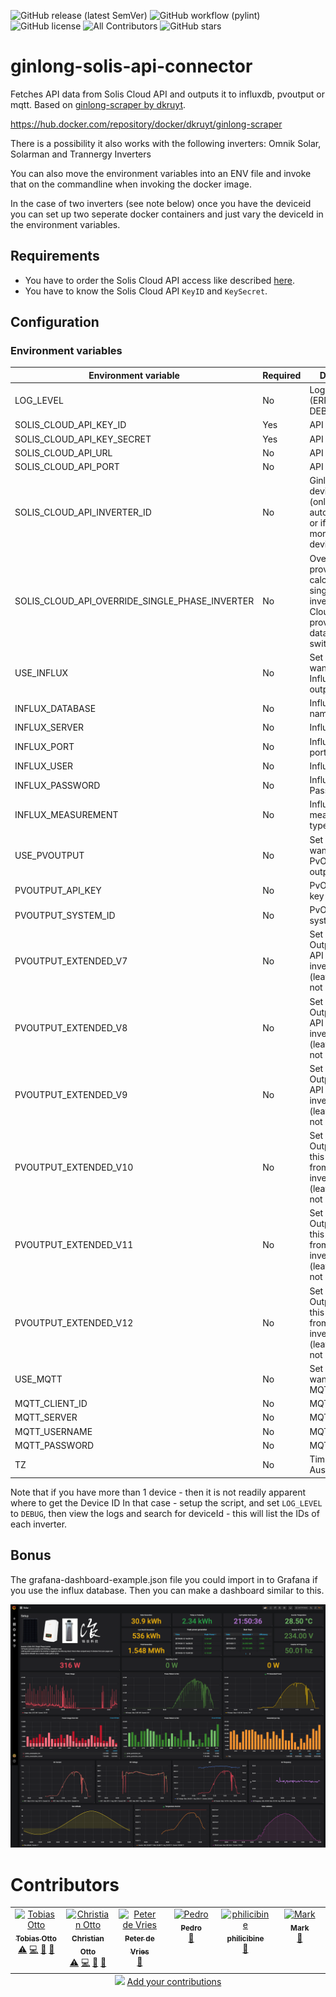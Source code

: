 ![GitHub release (latest SemVer)](https://img.shields.io/github/v/release/Gentleman1983/ginlong_solis_api_connector?sort=semver&style=plastic)
![GitHub workflow (pylint)](https://img.shields.io/github/actions/workflow/status/Gentleman1983/ginlong_solis_api_connector/pylint.yml?label=pylint&style=plastic)
![GitHub license](https://img.shields.io/github/license/Gentleman1983/ginlong_solis_api_connector?style=plastic)
![All Contributors](https://img.shields.io/github/all-contributors/Gentleman1983/ginlong_solis_api_connector?style=plastic)
![GitHub stars](https://img.shields.io/github/stars/Gentleman1983/ginlong_solis_api_connector?style=plastic)

# ginlong-solis-api-connector

Fetches API data from Solis Cloud API and outputs it to influxdb, pvoutput or mqtt. Based on [ginlong-scraper by dkruyt](https://github.com/dkruyt/ginlong-scraper).

https://hub.docker.com/repository/docker/dkruyt/ginlong-scraper

There is a possibility it also works with the following inverters: Omnik Solar, Solarman and Trannergy Inverters

You can also move the environment variables into an ENV file and invoke that on the commandline when 
invoking the docker image.

In the case of two inverters (see note below) once you have the deviceid you can set up two seperate docker containers
and just vary the deviceId in the environment variables.

## Requirements
* You have to order the Solis Cloud API access like described [here](https://solis-service.solisinverters.com/support/solutions/articles/44002212561-api-access-soliscloud).
* You have to know the Solis Cloud API `KeyID` and `KeySecret`.

## Configuration

### Environment variables

| Environment variable                           | Required | Description                                                                                                                         | Default value                |
|------------------------------------------------|----------|-------------------------------------------------------------------------------------------------------------------------------------|------------------------------|
| LOG_LEVEL                                      | No       | Logging level (ERROR, INFO, DEBUG)                                                                                                  | `INFO`                       |
| SOLIS_CLOUD_API_KEY_ID                         | Yes      | API Key ID                                                                                                                          | *empty*                      |
| SOLIS_CLOUD_API_KEY_SECRET                     | Yes      | API Key Secret                                                                                                                      | *empty*                      |
| SOLIS_CLOUD_API_URL                            | No       | API URL                                                                                                                             | `https://www.soliscloud.com` |
| SOLIS_CLOUD_API_PORT                           | No       | API Port                                                                                                                            | `13333`                      |
| SOLIS_CLOUD_API_INVERTER_ID                    | No       | Ginlong Solis device ID<br/>(only required if auto-detect fails or if you have more than one device)                                | `0` or *empty*               |
| SOLIS_CLOUD_API_OVERRIDE_SINGLE_PHASE_INVERTER | No       | Override to provide correct calculations for single phase inverters if Solis Cloud API provides wrong data. Simply switch to `true` | *empty*                      |
| USE_INFLUX                                     | No       | Set to true if you want to use InfluxDB as output                                                                                   | `false`                      |
| INFLUX_DATABASE                                | No       | InfluxDB DB name                                                                                                                    | `influxdb`                   |
| INFLUX_SERVER                                  | No       | InfluxDB server                                                                                                                     | `localhost`                  |
| INFLUX_PORT                                    | No       | InfluxDB server port                                                                                                                | `8086`                       |
| INFLUX_USER                                    | No       | InfluxDB User                                                                                                                       | *empty*                      |
| INFLUX_PASSWORD                                | No       | InfluxDB Password                                                                                                                   | *empty*                      |
| INFLUX_MEASUREMENT                             | No       | InfluxDB measurement type                                                                                                           | `PV`                         |
| USE_PVOUTPUT                                   | No       | Set to true if you want to use PvOutput as output                                                                                   | `false`                      |
| PVOUTPUT_API_KEY                               | No       | PvOutput API key                                                                                                                    | *empty*                      |
| PVOUTPUT_SYSTEM_ID                             | No       | PvOutput system ID                                                                                                                  | *empty*                      |
| PVOUTPUT_EXTENDED_V7                           | No       | Set Extendet Output v7 to this API Key from inverterDetail (leave blank if not donated)                                             | *empty*                      |
| PVOUTPUT_EXTENDED_V8                           | No       | Set Extendet Output v8 to this API Key from inverterDetail (leave blank if not donated)                                             | *empty*                      |
| PVOUTPUT_EXTENDED_V9                           | No       | Set Extendet Output v9 to this API Key from inverterDetail (leave blank if not donated)                                             | *empty*                      |
| PVOUTPUT_EXTENDED_V10                          | No       | Set Extendet Output v10 to this API Key from inverterDetail (leave blank if not donated)                                            | *empty*                      |
| PVOUTPUT_EXTENDED_V11                          | No       | Set Extendet Output v11 to this API Key from inverterDetail (leave blank if not donated)                                            | *empty*                      |
| PVOUTPUT_EXTENDED_V12                          | No       | Set Extendet Output v12 to this API Key from inverterDetail (leave blank if not donated)                                            | *empty*                      |
| USE_MQTT                                       | No       | Set to true if you want to use MQTT as output                                                                                       | `false`                      |
| MQTT_CLIENT_ID                                 | No       | MQTT client ID                                                                                                                      | `pv`                         |
| MQTT_SERVER                                    | No       | MQTT server                                                                                                                         | `localhost`                  |
| MQTT_USERNAME                                  | No       | MQTT username                                                                                                                       | *empty*                      |
| MQTT_PASSWORD                                  | No       | MQTT password                                                                                                                       | *empty*                      |
| TZ                                             | No       | TimeZone e.g Australia/Sydney                                                                                                       | *empty*                      |

Note that if you have more than 1 device - then it is not readily apparent where to get the Device ID
In that case - setup the script, and set `LOG_LEVEL` to `DEBUG`, then view the logs and search for deviceId - 
this will list the IDs of each inverter.

## Bonus

The grafana-dashboard-example.json file you could import in to Grafana if you use the influx database. Then you can make a dashboard similar to this.

![grafana](https://github.com/dkruyt/resources/raw/master/grafana-dashboard-ginlong-small.png)

# Contributors

<!-- ALL-CONTRIBUTORS-LIST:START - Do not remove or modify this section -->
<!-- prettier-ignore-start -->
<!-- markdownlint-disable -->
<table>
  <tbody>
    <tr>
      <td align="center" valign="top" width="14.28%"><a href="https://github.com/TobiO79"><img src="https://avatars.githubusercontent.com/u/30373938?v=4?s=100" width="100px;" alt="Tobias Otto"/><br /><sub><b>Tobias Otto</b></sub></a><br /><a href="https://github.com/Gentleman1983/ginlong_solis_api_connector/commits?author=TobiO79" title="Tests">⚠️</a> <a href="https://github.com/Gentleman1983/ginlong_solis_api_connector/commits?author=TobiO79" title="Code">💻</a> <a href="#maintenance-TobiO79" title="Maintenance">🚧</a> <a href="https://github.com/Gentleman1983/ginlong_solis_api_connector/pulls?q=is%3Apr+reviewed-by%3ATobiO79" title="Reviewed Pull Requests">👀</a></td>
      <td align="center" valign="top" width="14.28%"><a href="https://github.com/Gentleman1983"><img src="https://avatars.githubusercontent.com/u/1020222?v=4?s=100" width="100px;" alt="Christian Otto"/><br /><sub><b>Christian Otto</b></sub></a><br /><a href="https://github.com/Gentleman1983/ginlong_solis_api_connector/commits?author=Gentleman1983" title="Tests">⚠️</a> <a href="https://github.com/Gentleman1983/ginlong_solis_api_connector/commits?author=Gentleman1983" title="Code">💻</a> <a href="#maintenance-Gentleman1983" title="Maintenance">🚧</a> <a href="https://github.com/Gentleman1983/ginlong_solis_api_connector/pulls?q=is%3Apr+reviewed-by%3AGentleman1983" title="Reviewed Pull Requests">👀</a></td>
      <td align="center" valign="top" width="14.28%"><a href="https://github.com/petermdevries"><img src="https://avatars.githubusercontent.com/u/15040708?v=4?s=100" width="100px;" alt="Peter de Vries"/><br /><sub><b>Peter de Vries</b></sub></a><br /><a href="https://github.com/Gentleman1983/ginlong_solis_api_connector/issues?q=author%3Apetermdevries" title="Bug reports">🐛</a></td>
      <td align="center" valign="top" width="14.28%"><a href="https://github.com/Flecky13"><img src="https://avatars.githubusercontent.com/u/57505680?v=4?s=100" width="100px;" alt="Pedro"/><br /><sub><b>Pedro</b></sub></a><br /><a href="https://github.com/Gentleman1983/ginlong_solis_api_connector/issues?q=author%3AFlecky13" title="Bug reports">🐛</a></td>
      <td align="center" valign="top" width="14.28%"><a href="https://github.com/philicibine"><img src="https://avatars.githubusercontent.com/u/16887758?v=4?s=100" width="100px;" alt="philicibine"/><br /><sub><b>philicibine</b></sub></a><br /><a href="https://github.com/Gentleman1983/ginlong_solis_api_connector/issues?q=author%3Aphilicibine" title="Bug reports">🐛</a></td>
      <td align="center" valign="top" width="14.28%"><a href="https://github.com/MetPhoto"><img src="https://avatars.githubusercontent.com/u/2766363?v=4?s=100" width="100px;" alt="Mark"/><br /><sub><b>Mark</b></sub></a><br /><a href="https://github.com/Gentleman1983/ginlong_solis_api_connector/issues?q=author%3AMetPhoto" title="Bug reports">🐛</a></td>
    </tr>
  </tbody>
  <tfoot>
    <tr>
      <td align="center" size="13px" colspan="7">
        <img src="https://raw.githubusercontent.com/all-contributors/all-contributors-cli/1b8533af435da9854653492b1327a23a4dbd0a10/assets/logo-small.svg">
          <a href="https://all-contributors.js.org/docs/en/bot/usage">Add your contributions</a>
        </img>
      </td>
    </tr>
  </tfoot>
</table>

<!-- markdownlint-restore -->
<!-- prettier-ignore-end -->

<!-- ALL-CONTRIBUTORS-LIST:END -->
